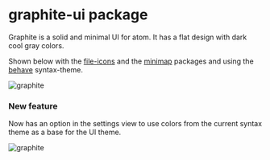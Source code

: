 # graphite-ui package

Graphite is a solid and minimal UI for atom. It has a flat design with dark cool gray colors.

Shown below with the [file-icons](https://github.com/DanBrooker/file-icons) and the [minimap](https://github.com/fundon/atom-minimap) packages and using the [behave](https://github.com/carlo/behave-theme) syntax-theme.

![graphite](http://i.imgur.com/fNfInqr.jpg)

### New feature
Now has an option in the settings view to use colors from the current syntax theme as a base for the UI theme.

![graphite](http://i.imgur.com/mdZEA31.jpg)
